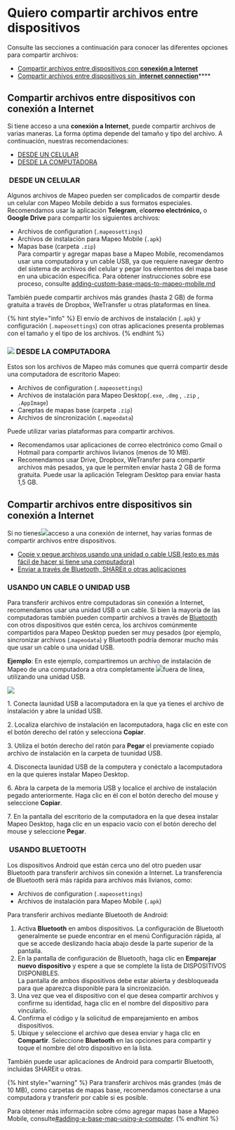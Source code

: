 # Quiero compartir archivos entre dispositivos

Consulte las secciones a continuación para conocer las diferentes opciones para compartir archivos:

* [Compartir archivos entre dispositivos con <img src="../../.gitbook/assets/internet-connection-icon.png" alt="" data-size="line">**conexión a Internet** ](sharing-files-between-devices.md#compartir-archivos-entre-dispositivos-con-conexion-a-internet)
* [Compartir archivos entre dispositivos sin <img src="../../.gitbook/assets/no-internet-connection-icon.png" alt="" data-size="line"> **internet connection**](sharing-files-between-devices.md#compartir-archivos-entre-dispositivos-sin-conexion-a-internet)****

## Compartir archivos entre dispositivos con conexión a Internet

Si tiene acceso a una <img src="../../.gitbook/assets/internet-connection-icon.png" alt="" data-size="line">**conexión a Internet**, puede compartir archivos de varias maneras. La forma óptima depende del tamaño y tipo del archivo. A continuación, nuestras recomendaciones:

* [DESDE UN CELULAR](sharing-files-between-devices.md#desde-un-celular)
* [DESDE LA COMPUTADORA](sharing-files-between-devices.md#desde-la-computadora)

### <img src="../../.gitbook/assets/image (29).png" alt="" data-size="line"> DESDE UN CELULAR

Algunos archivos de Mapeo pueden ser complicados de compartir desde un celular con Mapeo Mobile debido a sus formatos especiales. Recomendamos usar la aplicación <img src="../../.gitbook/assets/Telegram-logo.png" alt="" data-size="line">**Telegram**, el<img src="../../.gitbook/assets/image (2).png" alt="" data-size="line">**correo electrónico,** o <img src="../../.gitbook/assets/drive.png" alt="" data-size="line">**Google Drive** para compartir los siguientes archivos:

* Archivos de configuration (`.mapeosettings`)
* Archivos de instalación para Mapeo Mobile (`.apk`)&#x20;
* Mapas base (carpeta `.zip`) \
  Para compartir y agregar mapas base a Mapeo Mobile, recomendamos usar una computadora y un  <img src="../../.gitbook/assets/image (35).png" alt="" data-size="line">cable USB, ya que requiere navegar dentro del sistema de archivos del celular y pegar los elementos del mapa base en una ubicación específica. Para obtener instrucciones sobre ese proceso, consulte [adding-custom-base-maps-to-mapeo-mobile.md](../mapeo-mobile-installation-setup/adding-custom-base-maps-to-mapeo-mobile.md "mention")

También puede compartir archivos más grandes (hasta 2 GB) de forma gratuita a través de  <img src="../../.gitbook/assets/DROPBOX.jpg" alt="" data-size="line">Dropbox, <img src="../../.gitbook/assets/WE TRANSFER.png" alt="" data-size="line">WeTransfer u otras plataformas en línea.

{% hint style="info" %}
El envío de archivos de instalación (`.apk`) y configuración (`.mapeosettings`) con otras aplicaciones presenta problemas con el tamaño y el tipo de los archivos.
{% endhint %}

### ![](../../.gitbook/assets/laptop-icon.png) DESDE LA COMPUTADORA

Estos son los archivos de Mapeo más comunes que querrá compartir desde una computadora de escritorio Mapeo:

* Archivos de configuration (`.mapeosettings`)&#x20;
* Archivos de instalación para Mapeo Desktop(`.exe`, `.dmg` , `.zip` , `.AppImage`)&#x20;
* Careptas de mapas base  (carpeta `.zip`)&#x20;
* Archivos de sincronización (`.mapeodata`)&#x20;

Puede utilizar varias plataformas para compartir archivos.&#x20;

* Recomendamos usar aplicaciones de correo electrónico como <img src="../../.gitbook/assets/Gmail-logo.png" alt="" data-size="line">Gmail o <img src="../../.gitbook/assets/HOTMAIL (1).jpg" alt="" data-size="line">Hotmail  para compartir archivos livianos (menos de 10 MB).&#x20;
* Recomendamos usar  <img src="../../.gitbook/assets/drive.png" alt="" data-size="line">Drive, <img src="../../.gitbook/assets/DROPBOX.jpg" alt="" data-size="line">Dropbox, <img src="../../.gitbook/assets/WE TRANSFER.png" alt="" data-size="line">WeTransfer para compartir archivos más pesados, ya que le permiten enviar hasta 2 GB de forma gratuita. Puede usar la aplicación  <img src="../../.gitbook/assets/Telegram-logo.png" alt="" data-size="line">Telegram Desktop para enviar hasta 1,5 GB.

## Compartir archivos entre dispositivos sin conexión a Internet

Si no tienes![](../../.gitbook/assets/no-internet-connection-icon.png)acceso a una conexión de internet, hay varias formas de compartir archivos entre dispositivos.

* [Copie y pegue archivos usando una  <img src="../../.gitbook/assets/image (16).png" alt="" data-size="line">unidad o <img src="../../.gitbook/assets/image (35).png" alt="" data-size="line">cable USB (esto es más fácil de hacer si tiene una computadora)](sharing-files-between-devices.md#usando-un-cable-o-unidad-usb)
* [Enviar a través de <img src="../../.gitbook/assets/bluetooth.jpg" alt="" data-size="line">Bluetooth, <img src="../../.gitbook/assets/shareit (1) (1) (1).jpg" alt="" data-size="line">SHAREit o otras aplicaciones](sharing-files-between-devices.md#usando-bluetooth)

### <img src="../../.gitbook/assets/image (35).png" alt="" data-size="line"><img src="../../.gitbook/assets/image (16).png" alt="" data-size="line">USANDO UN CABLE O UNIDAD USB

Para transferir archivos entre computadoras sin conexión a Internet, recomendamos usar una <img src="../../.gitbook/assets/image (16).png" alt="" data-size="line">unidad USB o un <img src="../../.gitbook/assets/image (35).png" alt="" data-size="line">cable. Si bien la mayoría de las computadoras también pueden compartir archivos a través de [ Bluetooth ](sharing-files-between-devices.md#using-bluetooth)con otros dispositivos que estén cerca, los archivos comúnmente compartidos para Mapeo Desktop pueden ser muy pesados ​​(por ejemplo, sincronizar archivos (.`mapeodata`) y Bluetooth podría demorar mucho más que usar un cable o una unidad USB.&#x20;

**Ejemplo**: En este ejemplo, compartiremos un archivo de instalación de Mapeo de una computadora a otra completamente ![](../../.gitbook/assets/no-internet-connection-icon.png)fuera de línea, utilizando una <img src="../../.gitbook/assets/image (16).png" alt="" data-size="line">unidad USB.

![](https://files.gitbook.com/v0/b/gitbook-x-prod.appspot.com/o/spaces%2F-MYBEBKX0wx5\_bwmCf0q-887967055%2Fuploads%2FdsrQCyMk457U432NNS3o%2Fimage.png?alt=media\&token=4736876b-bd19-4d58-a049-ffd4bcb385ae)

1\. Conecta la ​<img src="https://files.gitbook.com/v0/b/gitbook-x-prod.appspot.com/o/spaces%2F-MYBEBKX0wx5_bwmCf0q-887967055%2Fuploads%2FHqBKmcRbFkmWEbwH64md%2Fimage.png?alt=media&#x26;token=253323a4-7697-4e9c-a5ac-8b62ebc7bc4d" alt="" data-size="line">unidad USB a la ​<img src="https://files.gitbook.com/v0/b/gitbook-x-prod.appspot.com/o/spaces%2F-MYBEBKX0wx5_bwmCf0q-887967055%2Fuploads%2F7NkfOdadFjuNRzbI4imN%2Flaptop-icon.png?alt=media&#x26;token=d3ccde3e-3202-4dd8-82e5-107b9dbe50ce" alt="" data-size="line">computadora en la que ya tienes el archivo de instalación y abre la unidad USB.

2\. Localiza el ​<img src="https://files.gitbook.com/v0/b/gitbook-x-prod.appspot.com/o/spaces%2F-MYBEBKX0wx5_bwmCf0q-887967055%2Fuploads%2FHdYCmw7Rxrh6OxXQGG71%2Fimage.png?alt=media&#x26;token=1eca5b38-c0ab-409a-b2dd-69a50635e854" alt="" data-size="line">archivo de instalación en la ​<img src="https://files.gitbook.com/v0/b/gitbook-x-prod.appspot.com/o/spaces%2F-MYBEBKX0wx5_bwmCf0q-887967055%2Fuploads%2F7NkfOdadFjuNRzbI4imN%2Flaptop-icon.png?alt=media&#x26;token=d3ccde3e-3202-4dd8-82e5-107b9dbe50ce" alt="" data-size="line">computadora, haga clic en este con el botón derecho del ratón y selecciona **Copiar**.&#x20;

3\. Utiliza el botón derecho del ratón para **Pegar** el previamente copiado archivo de instalación en la carpeta de tu ​<img src="https://files.gitbook.com/v0/b/gitbook-x-prod.appspot.com/o/spaces%2F-MYBEBKX0wx5_bwmCf0q-887967055%2Fuploads%2FHqBKmcRbFkmWEbwH64md%2Fimage.png?alt=media&#x26;token=253323a4-7697-4e9c-a5ac-8b62ebc7bc4d" alt="" data-size="line">unidad USB.

4\. Disconecta la ​<img src="https://files.gitbook.com/v0/b/gitbook-x-prod.appspot.com/o/spaces%2F-MYBEBKX0wx5_bwmCf0q-887967055%2Fuploads%2FHqBKmcRbFkmWEbwH64md%2Fimage.png?alt=media&#x26;token=253323a4-7697-4e9c-a5ac-8b62ebc7bc4d" alt="" data-size="line">unidad USB de la <img src="https://files.gitbook.com/v0/b/gitbook-x-prod.appspot.com/o/spaces%2F-MYBEBKX0wx5_bwmCf0q-887967055%2Fuploads%2F7NkfOdadFjuNRzbI4imN%2Flaptop-icon.png?alt=media&#x26;token=d3ccde3e-3202-4dd8-82e5-107b9dbe50ce" alt="" data-size="line">computera y conéctalo a la ​<img src="https://files.gitbook.com/v0/b/gitbook-x-prod.appspot.com/o/spaces%2F-MYBEBKX0wx5_bwmCf0q-887967055%2Fuploads%2FI5Q259BlYwCenpqfeomu%2Flaptop-blue-icon.png?alt=media&#x26;token=ddecd9d0-7f49-4e80-8c04-0ccedcd22cc8" alt="" data-size="line">computadora en la que quieres instalar Mapeo Desktop.

6\. Abra la carpeta de la memoria USB y localice el <img src="https://files.gitbook.com/v0/b/gitbook-x-prod.appspot.com/o/spaces%2F-MYBEBKX0wx5_bwmCf0q-887967055%2Fuploads%2FHdYCmw7Rxrh6OxXQGG71%2Fimage.png?alt=media&#x26;token=1eca5b38-c0ab-409a-b2dd-69a50635e854" alt="" data-size="line">archivo de instalación pegado anteriormente. Haga clic en él con el botón derecho del mouse y seleccione **Copiar**.

7\. En la pantalla del escritorio de la computadora en la que desea instalar <img src="https://files.gitbook.com/v0/b/gitbook-x-prod.appspot.com/o/spaces%2F-MYBEBKX0wx5_bwmCf0q-887967055%2Fuploads%2FI5Q259BlYwCenpqfeomu%2Flaptop-blue-icon.png?alt=media&#x26;token=ddecd9d0-7f49-4e80-8c04-0ccedcd22cc8" alt="" data-size="line">Mapeo Desktop, haga clic en un espacio vacío con el botón derecho del mouse y seleccione **Pegar**.&#x20;



### <img src="../../.gitbook/assets/bluetooth.jpg" alt="" data-size="line"> USANDO BLUETOOTH

Los dispositivos Android que están cerca uno del otro pueden usar <img src="../../.gitbook/assets/bluetooth.jpg" alt="" data-size="line">Bluetooth para transferir archivos sin conexión a Internet. La transferencia de Bluetooth será más rápida para archivos más livianos, como:

* Archivos de configuration (`.mapeosettings`)
* Archivos de instalación para Mapeo Mobile (`.apk`)&#x20;

Para transferir archivos mediante Bluetooth de Android:

1. Activa <img src="../../.gitbook/assets/bluetooth.jpg" alt="" data-size="line">**Bluetooth** en ambos dispositivos. La configuración de Bluetooth generalmente se puede encontrar en el menú Configuración rápida, al que se accede deslizando hacia abajo desde la parte superior de la pantalla.&#x20;
2. En la pantalla de configuración de Bluetooth, haga clic en **Emparejar nuevo dispositivo** y espere a que se complete la lista de DISPOSITIVOS DISPONIBLES. \
   La pantalla de ambos dispositivos debe estar abierta y desbloqueada para que aparezca disponible para la sincronización.&#x20;
3. Una vez que vea el dispositivo con el que desea compartir archivos y confirme su identidad, haga clic en el nombre del dispositivo para vincularlo.&#x20;
4. Confirma el código y la solicitud de emparejamiento en ambos dispositivos.
5. Ubique y seleccione el archivo que desea enviar y haga clic en <img src="../../.gitbook/assets/app_icons_share_35px.png" alt="" data-size="line"> **Compartir**. Seleccione **Bluetooth** en las opciones para compartir y toque el nombre del otro dispositivo en la lista.&#x20;

También puede usar aplicaciones de Android para compartir Bluetooth, incluidas <img src="../../.gitbook/assets/shareit (1) (1) (1).jpg" alt="" data-size="line">SHAREit u otras.

{% hint style="warning" %}
Para transferir archivos más grandes (más de 10 MB), como carpetas de mapas base, recomendamos conectarse a una computadora y transferir por <img src="../../.gitbook/assets/image (35).png" alt="" data-size="line">cable si es posible.

Para obtener más información sobre cómo agregar mapas base a Mapeo Mobile, consulte[#adding-a-base-map-using-a-computer](../mapeo-mobile-installation-setup/adding-custom-base-maps-to-mapeo-mobile.md#adding-a-base-map-using-a-computer "mention").
{% endhint %}

